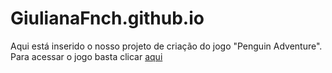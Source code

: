 # GiulianaFnch.github.io

Aqui está inserido o nosso projeto de criação do jogo "Penguin Adventure".
Para acessar o jogo basta clicar [aqui](https://giulianafnch.github.io/public/)


